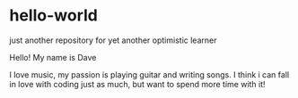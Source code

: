 # hello-world
just another repository for yet another optimistic learner
 
 
Hello! My name is Dave 

I love music, my passion is playing guitar and writing songs. I think i can fall in love with coding just as much, but want to spend more time with it! 
